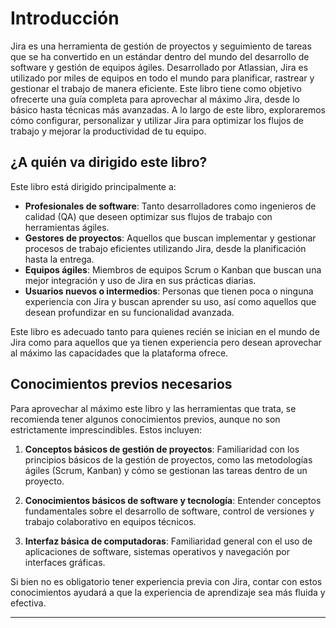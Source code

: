 # Introducción

Jira es una herramienta de gestión de proyectos y seguimiento de tareas que se ha convertido en un estándar dentro del mundo del desarrollo de software y gestión de equipos ágiles. Desarrollado por Atlassian, Jira es utilizado por miles de equipos en todo el mundo para planificar, rastrear y gestionar el trabajo de manera eficiente. Este libro tiene como objetivo ofrecerte una guía completa para aprovechar al máximo Jira, desde lo básico hasta técnicas más avanzadas. A lo largo de este libro, exploraremos cómo configurar, personalizar y utilizar Jira para optimizar los flujos de trabajo y mejorar la productividad de tu equipo.

## ¿A quién va dirigido este libro?

Este libro está dirigido principalmente a:

- **Profesionales de software**: Tanto desarrolladores como ingenieros de calidad (QA) que deseen optimizar sus flujos de trabajo con herramientas ágiles.
- **Gestores de proyectos**: Aquellos que buscan implementar y gestionar procesos de trabajo eficientes utilizando Jira, desde la planificación hasta la entrega.
- **Equipos ágiles**: Miembros de equipos Scrum o Kanban que buscan una mejor integración y uso de Jira en sus prácticas diarias.
- **Usuarios nuevos o intermedios**: Personas que tienen poca o ninguna experiencia con Jira y buscan aprender su uso, así como aquellos que desean profundizar en su funcionalidad avanzada.

Este libro es adecuado tanto para quienes recién se inician en el mundo de Jira como para aquellos que ya tienen experiencia pero desean aprovechar al máximo las capacidades que la plataforma ofrece.

## Conocimientos previos necesarios

Para aprovechar al máximo este libro y las herramientas que trata, se recomienda tener algunos conocimientos previos, aunque no son estrictamente imprescindibles. Estos incluyen:

1. **Conceptos básicos de gestión de proyectos**: Familiaridad con los principios básicos de la gestión de proyectos, como las metodologías ágiles (Scrum, Kanban) y cómo se gestionan las tareas dentro de un proyecto.
   
2. **Conocimientos básicos de software y tecnología**: Entender conceptos fundamentales sobre el desarrollo de software, control de versiones y trabajo colaborativo en equipos técnicos.
   
3. **Interfaz básica de computadoras**: Familiaridad general con el uso de aplicaciones de software, sistemas operativos y navegación por interfaces gráficas.

Si bien no es obligatorio tener experiencia previa con Jira, contar con estos conocimientos ayudará a que la experiencia de aprendizaje sea más fluida y efectiva.

---